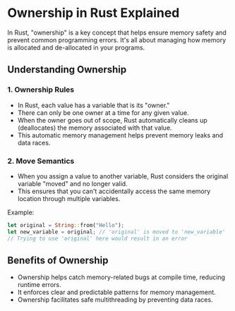 # Ownership in Rust Explained

In Rust, "ownership" is a key concept that helps ensure memory safety and prevent common programming errors. It's all about managing how memory is allocated and de-allocated in your programs.

## Understanding Ownership

### 1. **Ownership Rules**

- In Rust, each value has a variable that is its "owner."
- There can only be one owner at a time for any given value.
- When the owner goes out of scope, Rust automatically cleans up (deallocates) the memory associated with that value.
- This automatic memory management helps prevent memory leaks and data races.

### 2. **Move Semantics**

- When you assign a value to another variable, Rust considers the original variable "moved" and no longer valid.
- This ensures that you can't accidentally access the same memory location through multiple variables.

Example:
```rust
let original = String::from("Hello");
let new_variable = original; // 'original' is moved to 'new_variable'
// Trying to use 'original' here would result in an error
```

## Benefits of Ownership

- Ownership helps catch memory-related bugs at compile time, reducing runtime errors.
- It enforces clear and predictable patterns for memory management.
- Ownership facilitates safe multithreading by preventing data races.

